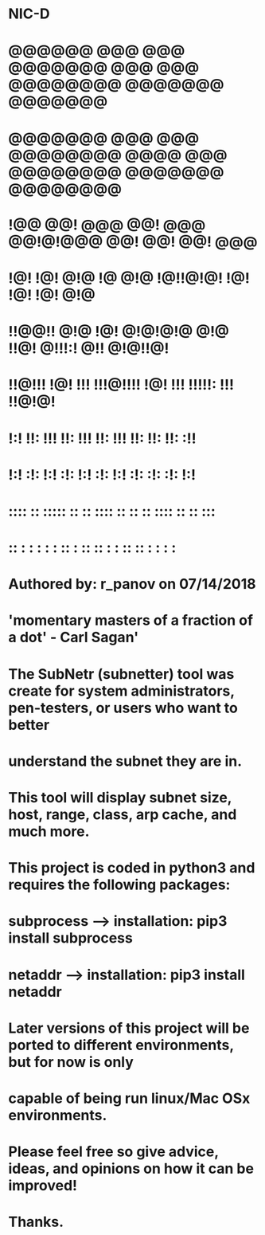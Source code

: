 # NIC-D

#   @@@@@@   @@@  @@@  @@@@@@@   @@@  @@@  @@@@@@@@  @@@@@@@  @@@@@@@   
#  @@@@@@@   @@@  @@@  @@@@@@@@  @@@@ @@@  @@@@@@@@  @@@@@@@  @@@@@@@@  
#  !@@       @@!  @@@  @@!  @@@  @@!@!@@@  @@!         @@!    @@!  @@@  
#  !@!       !@!  @!@  !@   @!@  !@!!@!@!  !@!         !@!    !@!  @!@  
#  !!@@!!    @!@  !@!  @!@!@!@   @!@ !!@!  @!!!:!      @!!    @!@!!@!   
#   !!@!!!   !@!  !!!  !!!@!!!!  !@!  !!!  !!!!!:      !!!    !!@!@!    
#       !:!  !!:  !!!  !!:  !!!  !!:  !!!  !!:         !!:    !!: :!!   
#      !:!   :!:  !:!  :!:  !:!  :!:  !:!  :!:         :!:    :!:  !:!  
#  :::: ::   ::::: ::  :: ::::   ::   ::   :: ::::     ::     ::   :::  
#  :: : :     : :  :   :: : ::   ::   :    : :: ::      :     :   : :
# 
# Authored by: r_panov on 07/14/2018           
# 'momentary masters of a fraction of a dot' - Carl Sagan' 



# The SubNetr (subnetter) tool was create for system administrators, pen-testers, or users who want to better
# understand the subnet they are in.
# This tool will display subnet size, host, range, class, arp cache, and much more.

# This project is coded in python3 and requires the following packages:
# subprocess   --> installation: pip3 install subprocess
# netaddr      --> installation: pip3 install netaddr

# Later versions of this project will be ported to different environments, but for now is only 
# capable of being run linux/Mac OSx environments.

# Please feel free so give advice, ideas, and opinions on how it can be improved!

# Thanks.
